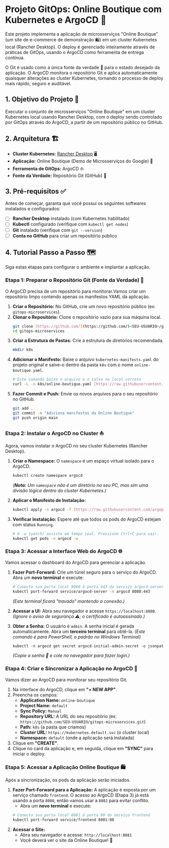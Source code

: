 #  Projeto GitOps: Online Boutique com Kubernetes e ArgoCD 🚀

Este projeto implementa a aplicação de microsserviços "Online Boutique" (um site de e-commerce de demonstração 🛍️) em um cluster Kubernetes local (Rancher Desktop). O deploy é gerenciado inteiramente através de práticas de GitOps, usando o ArgoCD como ferramenta de entrega contínua.

O Git é usado como a única fonte da verdade 📖 para o estado desejado da aplicação. O ArgoCD monitora o repositório Git e aplica automaticamente quaisquer alterações ao cluster Kubernetes, tornando o processo de deploy mais rápido, seguro e auditável.

## 1. Objetivo do Projeto 🎯

Executar o conjunto de microsserviços "Online Boutique" em um cluster Kubernetes local usando Rancher Desktop, com o deploy sendo controlado por GitOps através do ArgoCD, a partir de um repositório público no GitHub.

## 2. Arquitetura 🏗️

* **Cluster Kubernetes:** [Rancher Desktop](https://rancherdesktop.io/) 🖥️
* **Aplicação:** Online Boutique (Demo de Microsserviços do Google) 🛒
* **Ferramenta de GitOps:** ArgoCD ⛵
* **Fonte da Verdade:** Repositório Git (GitHub) 📂

## 3. Pré-requisitos ✅

Antes de começar, garanta que você possui os seguintes softwares instalados e configurados:

* [ ] **Rancher Desktop** instalado (com Kubernetes habilitado)
* [ ] **Kubectl** configurado (verifique com `kubectl get nodes`)
* [ ] **Git** instalado (verifique com `git --version`)
* [ ] **Conta no GitHub** para criar um repositório público

## 4. Tutorial Passo a Passo 🗺️

Siga estas etapas para configurar o ambiente e implantar a aplicação.

### Etapa 1: Preparar o Repositório Git (Fonte da Verdade) 📂

O ArgoCD precisa de um repositório para monitorar.Vamos criar um repositório limpo contendo apenas os manifestos YAML da aplicação.

1.  **Criar o Repositório:** No GitHub, crie um novo repositório público (ex: `gitops-microservices`).
2.  **Clonar o Repositório:** Clone o repositório vazio para sua máquina local.
    ```bash
    git clone [https://github.com/](https://github.com/)<SEU-USUARIO>/gitops-microservices.git
    cd gitops-microservices
    ```
3.  **Criar a Estrutura de Pastas:** Crie a estrutura de diretórios recomendada.
    ```bash
    mkdir k8s
    ```
4.  **Adicionar o Manifesto:** Baixe o arquivo `kubernetes-manifests.yaml` do projeto original e salve-o dentro da pasta `k8s` com o nome `online-boutique.yaml`.
    ```bash
    # Este comando baixa o arquivo e o salva no local correto
    curl -L -o k8s/online-boutique.yaml [https://raw.githubusercontent.com/GoogleCloudPlatform/microservices-demo/main/release/kubernetes-manifests.yaml](https://raw.githubusercontent.com/GoogleCloudPlatform/microservices-demo/main/release/kubernetes-manifests.yaml)
    ```
5.  **Fazer Commit e Push:** Envie os novos arquivos para o seu repositório no GitHub.
    ```bash
    git add .
    git commit -m "Adiciona manifestos da Online Boutique"
    git push origin main
    ```

### Etapa 2: Instalar o ArgoCD no Cluster ⛵

Agora, vamos instalar o ArgoCD no seu cluster Kubernetes (Rancher Desktop).

1.  **Criar o Namespace:** O `namespace` é um espaço virtual isolado para o ArgoCD.
    ```bash
    kubectl create namespace argocd
    ```
    *(**Nota:** Um `namespace` não é um diretório no seu PC, mas sim uma divisão lógica dentro do cluster Kubernetes.)*

2.  **Aplicar o Manifesto de Instalação:**
    ```bash
    kubectl apply -n argocd -f [https://raw.githubusercontent.com/argoproj/argo-cd/stable/manifests/install.yaml](https://raw.githubusercontent.com/argoproj/argo-cd/stable/manifests/install.yaml)
    ```

3.  **Verificar Instalação:** Espere até que todos os pods do ArgoCD estejam com status `Running`.
    ```bash
    # O -w (watch) assiste em tempo real. Pressione Ctrl+C para sair.
    kubectl get pods -n argocd -w
    ```

### Etapa 3: Acessar a Interface Web do ArgoCD 🌐

Vamos acessar o dashboard do ArgoCD para gerenciar a aplicação.

1.  **Fazer Port-Forward:** Crie um túnel seguro para o serviço do ArgoCD. Abra um **novo terminal** e execute:
    ```bash
    # Conecta sua porta local 8080 à porta 443 do serviço argocd-server
    kubectl port-forward service/argocd-server -n argocd 8080:443
    ```
    *(Este terminal ficará "travado" mantendo a conexão.)*

2.  **Acessar a UI:** Abra seu navegador e acesse `https://localhost:8080`.
    *(Ignore o aviso de segurança ⚠️; o certificado é autoassinado.)*

3.  **Obter a Senha:** O usuário é `admin`. A senha inicial é gerada automaticamente. Abra um **terceiro terminal** para obtê-la.
    *(Este comando é para PowerShell, o padrão no Windows Terminal)*
    ```powershell
    kubectl -n argocd get secret argocd-initial-admin-secret -o jsonpath="{.data.password}" | ForEach-Object { [System.Text.Encoding]::UTF8.GetString([System.Convert]::FromBase64String($_)) }
    ```
    *(Copie a senha 🔑 e cole no navegador para fazer login.)*

### Etapa 4: Criar e Sincronizar a Aplicação no ArgoCD 🔄

Vamos dizer ao ArgoCD para monitorar seu repositório Git.

1.  Na interface do ArgoCD, clique em **"+ NEW APP"**.
2.  Preencha os campos:
    * **Application Name:** `online-boutique`
    * **Project Name:** `default`
    * **Sync Policy:** `Manual`
    * **Repository URL:** A URL do seu repositório (ex: `https://github.com/SEU-USUARIO/gitops-microservices.git`)
    * **Path:** `k8s` (a pasta que criamos)
    * **Cluster URL:** `https://kubernetes.default.svc` (o cluster local)
    * **Namespace:** `default` (onde a aplicação será instalada)
3.  Clique em **"CREATE"**.
4.  Clique no card da aplicação e, em seguida, clique em **"SYNC"** para iniciar o deploy.

### Etapa 5: Acessar a Aplicação Online Boutique 🛍️

Após a sincronização, os pods da aplicação serão iniciados.

1.  **Fazer Port-Forward para a Aplicação:** A aplicação é exposta por um serviço chamado `frontend`. O acesso ao ArgoCD (Etapa 3) já está usando a porta `8080`, então vamos usar a `8081` para evitar conflito.
    * Abra um **novo terminal** e execute:
    ```bash
    # Conecta sua porta local 8081 à porta 80 do serviço frontend
    kubectl port-forward service/frontend 8081:80
    ```
2.  **Acessar o Site:**
    * Abra seu navegador e acesse: `http://localhost:8081`
    * Você deverá ver o site da Online Boutique! 🎉

